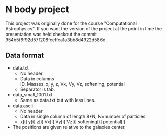 # N body project

This project was originally done for the course "Computational Astrophysics".
If you want the version of the project at the point in time the presentation was held
checkout the commit 954b5f6f92d57f208fceffca1a3bb8d4922d586d.

## Data format
- data.txt
  - No header
  - Data in columns\
    ID, Masses, x, y, z, Vx, Vy, Vz, softening, potential
  - Separator is tab.
- data_small_1001.txt
  - Same as data.txt but with less lines.
- data.ascii
  - No header
  - Data in single column of length 8*N, N=number of particles.
  - x[i]
    y[i]
    z[i]
    Vx[i]
    Vy[i]
    Vz[i]
    softening[i]
    potential[i]
- The positions are given relative to the galaxies center.
